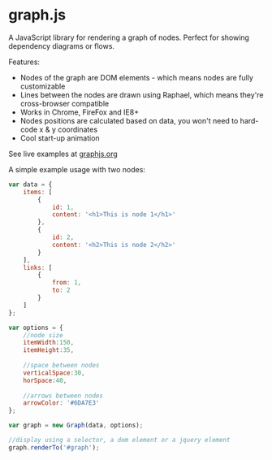 graph.js
=======

A JavaScript library for rendering a graph of nodes. Perfect for showing dependency diagrams or flows.

Features:
- Nodes of the graph are DOM elements - which means nodes are fully customizable
- Lines between the nodes are drawn using Raphael, which means they're cross-browser compatible
- Works in Chrome, FireFox and IE8+
- Nodes positions are calculated based on data, you won't need to hard-code x & y coordinates
- Cool start-up animation

See live examples at <a href="graphjs.org">graphjs.org</a>

A simple example usage with two nodes:
`````javascript
var data = {
	items: [
		{
			id: 1,
			content: '<h1>This is node 1</h1>'
		},
		{
			id: 2,
			content: '<h2>This is node 2</h2>'
		}
	],
	links: [
		{
			from: 1,
			to: 2
		}
	]
};

var options = {
	//node size
	itemWidth:150,
	itemHeight:35,
	
	//space between nodes
	verticalSpace:30,
	horSpace:40,
	
	//arrows between nodes
	arrowColor: '#6DA7E3'
};

var graph = new Graph(data, options);

//display using a selector, a dom element or a jquery element
graph.renderTo('#graph'); 
`````
